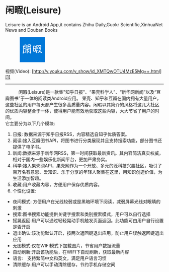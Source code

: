 # 闲暇(Leisure)
Leisure is an Android App,it contains Zhihu Daily,Guokr Scientific,XinhuaNet News and Douban Books 

  　　　
![alt text](./logo.png)   


视频(Video): [http://v.youku.com/v_show/id_XMTQwOTU4MzE5Mg==.html][1]

-----------


　　　闲暇(Leisure)是一款集"知乎日报"、“果壳科学人”、“新华网新闻”以及“豆瓣图书”于一体的阅读类Android应用。
果壳、知乎和豆瓣在国内拥有大量用户，这些社区的用户每天都产生很多高质量内容。闲暇以其简介的风格将这几大社区
的优质内容整合于一体，使得用户能有效地获取这些内容，大大节省了用户的时间。   
它主要分为以下几个模块:   
  1. 日报: 数据来源于知乎日报RSS，内容精选自知乎优质答案。   
  2. 阅读:接入豆瓣图书API，将图书进行分类展现并且支持搜索功能，部分图书还提供了电子书。   
  3. 新闻:数据来源于新华网RSS，第一时间获取最新资讯。其内容简洁真实权威，相对于国内一些娱乐化新闻平台，更加严肃务实。   
  4. 科学:接入果壳网API，果壳网作为一个开放、多元的泛科技兴趣社区，吸引了百万名有意思、爱知识、乐于分享的年轻人聚集在这里，用知识创造价值，为生活添加智趣。   
  5. 收藏:用户收藏内容，方便用户保存优质内容。   
  6. 个性化设置:
  - 夜间模式: 方便用户在光线较弱或是黑暗环境下阅读，减弱屏幕光线对眼睛的刺激
  - 搜索:图书搜索功能提供关键字搜索和类别搜索模式，用户可以自行选择
  - 摇晃返回:用户可以通过轻轻晃动手机触发页面返回。此功能可由用户自行设置是否开启
  - 退出确认:该功能默认开启，按两次返回键退出应用，防止用户误触返回键退出应用
  - 无图模式:仅在WIFI模式下加载图片，节省用户数据流量
  - 自动刷新:开启该功能后，在WIFI下自动刷新，获取最新内容
  - 语言:　支持繁简中文和英文，满足用户语言习惯
  - 清除缓存:用户可以手动清除缓存，节约手机存储空间

[1]:(http://v.youku.com/v_show/id_XMTQwOTU4MzE5Mg==.html)
